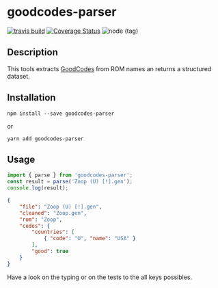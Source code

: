 # goodcodes-parser

[![travis build](https://img.shields.io/travis/jbdemonte/goodcodes-parser.svg)](https://travis-ci.org/jbdemonte/goodcodes-parser)
[![Coverage Status](https://coveralls.io/repos/github/jbdemonte/goodcodes-parser/badge.svg?branch=master)](https://coveralls.io/github/jbdemonte/goodcodes-parser?branch=master)
![node (tag)](https://img.shields.io/node/v/goodcodes-parser/latest.svg)

## Description

This tools extracts [GoodCodes](http://emulation.gametechwiki.com/index.php/GoodTools) from ROM names an returns a structured dataset.

## Installation

```
npm install --save goodcodes-parser
```
or
```
yarn add goodcodes-parser
```

## Usage

```typescript
import { parse } from 'goodcodes-parser';
const result = parse('Zoop (U) [!].gen');
console.log(result);
```

```json
{
    "file": "Zoop (U) [!].gen",
    "cleaned": "Zoop.gen",
    "rom": "Zoop",
    "codes": {
        "countries": [
            { "code": "U", "name": "USA" }
        ],
        "good": true
    }
}
```

Have a look on the typing or on the tests to the all keys possibles.
